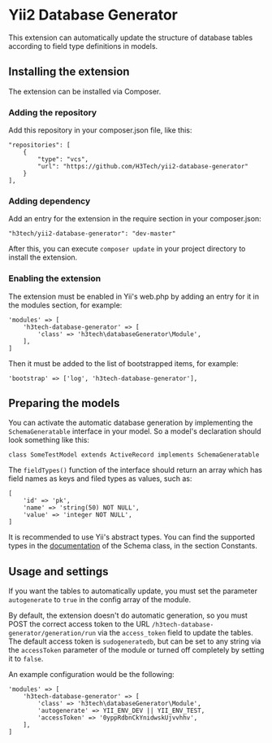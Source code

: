 # Yii2 Database Generator
This extension can automatically update the structure of database tables according to field type definitions in models.

## Installing the extension
The extension can be installed via Composer.

### Adding the repository
Add this repository in your composer.json file, like this:
```
"repositories": [
    {
        "type": "vcs",
        "url": "https://github.com/H3Tech/yii2-database-generator"
    }
],
```
### Adding dependency
Add an entry for the extension in the require section in your composer.json:
```
"h3tech/yii2-database-generator": "dev-master"
```
After this, you can execute `composer update` in your project directory to install the extension.

### Enabling the extension
The extension must be enabled in Yii's web.php by adding an entry for it in the modules section, for example:
```
'modules' => [
    'h3tech-database-generator' => [
        'class' => 'h3tech\databaseGenerator\Module',
    ],
]
```
Then it must be added to the list of bootstrapped items, for example:
```
'bootstrap' => ['log', 'h3tech-database-generator'],
```

## Preparing the models
You can activate the automatic database generation by implementing the `SchemaGeneratable` interface in your model.
So a model's declaration should look something like this:
```
class SomeTestModel extends ActiveRecord implements SchemaGeneratable
```
The `fieldTypes()` function of the interface should return an array which has field names as keys and filed types as values, such as:
```
[
    'id' => 'pk',
    'name' => 'string(50) NOT NULL',
    'value' => 'integer NOT NULL',
]
```
It is recommended to use Yii's abstract types. You can find the supported types in the [documentation](http://www.yiiframework.com/doc-2.0/yii-db-schema.html) of the Schema class, in the section Constants.

## Usage and settings
If you want the tables to automatically update, you must set the parameter `autogenerate` to `true` in the config array of the module.

By default, the extension doesn't do automatic generation, so you must POST the correct access token to the URL `/h3tech-database-generator/generation/run` via the `access_token` field to update the tables.  
The default access token is `sudogeneratedb`, but can be set to any string via the `accessToken` parameter of the module or turned off completely by setting it to `false`.

An example configuration would be the following:
```
'modules' => [
    'h3tech-database-generator' => [
        'class' => 'h3tech\databaseGenerator\Module',
        'autogenerate' => YII_ENV_DEV || YII_ENV_TEST,
        'accessToken' => '0yppRdbnCkYnidwskUjvvhhv',
    ],
]
```